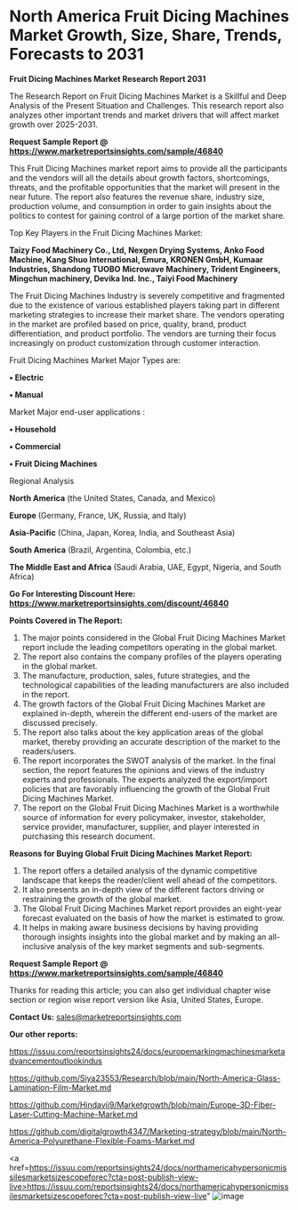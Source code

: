 # North America Fruit Dicing Machines Market Growth, Size, Share, Trends, Forecasts to 2031

<strong>Fruit Dicing Machines Market Research Report 2031</strong>

The Research Report on Fruit Dicing Machines Market is a Skillful and Deep Analysis of the Present Situation and Challenges. This research report also analyzes other important trends and market drivers that will affect market growth over 2025-2031.

<strong>Request Sample Report @ <a href=https://www.marketreportsinsights.com/sample/46840>https://www.marketreportsinsights.com/sample/46840</a></strong>

This Fruit Dicing Machines market report aims to provide all the participants and the vendors will all the details about growth factors, shortcomings, threats, and the profitable opportunities that the market will present in the near future. The report also features the revenue share, industry size, production volume, and consumption in order to gain insights about the politics to contest for gaining control of a large portion of the market share.

Top Key Players in the Fruit Dicing Machines Market:

<strong>Taizy Food Machinery Co., Ltd, Nexgen Drying Systems, Anko Food Machine, Kang Shuo International, Emura, KRONEN GmbH, Kumaar Industries, Shandong TUOBO Microwave Machinery, Trident Engineers, Mingchun machinery, Devika Ind. Inc., Taiyi Food Machinery</strong>

The Fruit Dicing Machines Industry is severely competitive and fragmented due to the existence of various established players taking part in different marketing strategies to increase their market share. The vendors operating in the market are profiled based on price, quality, brand, product differentiation, and product portfolio. The vendors are turning their focus increasingly on product customization through customer interaction.

Fruit Dicing Machines Market Major Types are:

<strong>•  Electric

•  Manual</strong>

Market Major end-user applications :

<strong>•  Household

•  Commercial

•  Fruit Dicing Machines</strong>

Regional Analysis

</u><strong><b>North America</b></strong> (the United States, Canada, and Mexico)

<strong><b>Europe </b></strong>(Germany, France, UK, Russia, and Italy)

<strong><b>Asia-Pacific</b></strong> (China, Japan, Korea, India, and Southeast Asia)

<strong><b>South America</b></strong> (Brazil, Argentina, Colombia, etc.)

<strong><b>The Middle East and Africa</b></strong> (Saudi Arabia, UAE, Egypt, Nigeria, and South Africa)

<strong>Go For Interesting Discount Here: <a href=https://www.marketreportsinsights.com/discount/46840>https://www.marketreportsinsights.com/discount/46840</a></strong>

<strong>Points Covered in The Report:</strong>
<ol>
  <li>The major points considered in the Global Fruit Dicing Machines Market report include the leading competitors operating in the global market.</li>
  <li>The report also contains the company profiles of the players operating in the global market.</li>
  <li>The manufacture, production, sales, future strategies, and the technological capabilities of the leading manufacturers are also included in the report.</li>
  <li>The growth factors of the Global Fruit Dicing Machines Market are explained in-depth, wherein the different end-users of the market are discussed precisely.</li>
  <li>The report also talks about the key application areas of the global market, thereby providing an accurate description of the market to the readers/users.</li>
  <li>The report incorporates the SWOT analysis of the market. In the final section, the report features the opinions and views of the industry experts and professionals. The experts analyzed the export/import policies that are favorably influencing the growth of the Global Fruit Dicing Machines Market.</li>
  <li>The report on the Global Fruit Dicing Machines Market is a worthwhile source of information for every policymaker, investor, stakeholder, service provider, manufacturer, supplier, and player interested in purchasing this research document.</li>
</ol>
<strong>Reasons for Buying Global Fruit Dicing Machines Market Report:</strong>

<ol>
  <li>The report offers a detailed analysis of the dynamic competitive landscape that keeps the reader/client well ahead of the competitors.</li>
  <li>It also presents an in-depth view of the different factors driving or restraining the growth of the global market.</li>
  <li>The Global Fruit Dicing Machines Market report provides an eight-year forecast evaluated on the basis of how the market is estimated to grow.</li>
  <li>It helps in making aware business decisions by having providing thorough insights insights into the global market and by making an all-inclusive analysis of the key market segments and sub-segments.</li>
</ol>
<strong>Request Sample Report @ <a href=https://www.marketreportsinsights.com/sample/46840>https://www.marketreportsinsights.com/sample/46840</a></strong>


Thanks for reading this article; you can also get individual chapter wise section or region wise report version like Asia, United States, Europe.

<strong>Contact Us:</strong>
sales@marketreportsinsights.com

<strong>Our other reports:</strong>

<a href=https://issuu.com/reportsinsights24/docs/europemarkingmachinesmarketadvancementoutlookindus>https://issuu.com/reportsinsights24/docs/europemarkingmachinesmarketadvancementoutlookindus</a>

<a href=https://github.com/Siya23553/Research/blob/main/North-America-Glass-Lamination-Film-Market.md>https://github.com/Siya23553/Research/blob/main/North-America-Glass-Lamination-Film-Market.md</a>

<a href=https://github.com/Hindavii9/Marketgrowth/blob/main/Europe-3D-Fiber-Laser-Cutting-Machine-Market.md>https://github.com/Hindavii9/Marketgrowth/blob/main/Europe-3D-Fiber-Laser-Cutting-Machine-Market.md</a>

<a href=https://github.com/digitalgrowth4347/Marketing-strategy/blob/main/North-America-Polyurethane-Flexible-Foams-Market.md>https://github.com/digitalgrowth4347/Marketing-strategy/blob/main/North-America-Polyurethane-Flexible-Foams-Market.md</a>

<a href=https://issuu.com/reportsinsights24/docs/northamericahypersonicmissilesmarketsizescopeforec?cta=post-publish-view-live>https://issuu.com/reportsinsights24/docs/northamericahypersonicmissilesmarketsizescopeforec?cta=post-publish-view-live</a>"
![image](https://github.com/user-attachments/assets/bc791bb3-3ddf-4195-943c-e5211fc92fbe)
